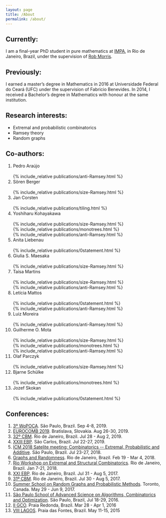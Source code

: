 ```yaml
---
layout: page
title: /About
permalink: /about/
---
```

## Currently:
I am a final-year PhD student in pure mathematics at [IMPA](https://impa.br/en_US/), in Rio de Janeiro, Brazil, under the supervision of [Rob Morris](http://w3.impa.br/~rob/).

## Previously:
I earned a master’s degree in Mathematics in 2016 at Universidade Federal do Ceará (UFC) under the supervision of Fabricio Benevides. In 2014, I received a Bachelor’s degree in Mathematics with honour at the same institution.

## Research interests:
 - Extremal and probabilistic combinatorics
 - Ramsey theory
 - Random graphs

## Co-authors:

<ol type="1">
<li>
<div class="collapsible">
  Pedro Araújo
</div>
<div class="content">
<br/>
{% include_relative publications/anti-Ramsey.html %}
<br/>
</div>
</li>

<li>
<div class="collapsible">
  Sören Berger
</div>
<div class="content">
<br/>
{% include_relative publications/size-Ramsey.html %}
<br/>
</div>
</li>

<li>
<div class="collapsible">
  Jan Corsten
</div>
<div class="content">
<br/>
{% include_relative publications/tiling.html %}
<br/>
</div>
</li>


<li>
<div class="collapsible">
  Yoshiharu Kohayakawa 
</div>
<div class="content">
<br/>
{% include_relative publications/size-Ramsey.html %}
<br/>
{% include_relative publications/monotrees.html %}
<br/>
{% include_relative publications/anti-Ramsey.html %}
<br/>
</div>
</li>


<li>
<div class="collapsible">
  Anita Liebenau
</div>
<div class="content">
<br/>
{% include_relative publications/0statement.html %}
<br/>
</div>
</li>


<li>
<div class="collapsible">
  Giulia S. Maesaka
</div>
<div class="content">
<br/>
{% include_relative publications/size-Ramsey.html %}
<br/>
</div>
</li>


<li>
<div class="collapsible">
  Taísa Martins 
</div>
<div class="content">
<br/>
{% include_relative publications/size-Ramsey.html %}
<br/>
{% include_relative publications/anti-Ramsey.html %}
<br/>
</div>
</li>


<li>
<div class="collapsible">
  Letícia Mattos 
</div>
<div class="content">
<br/>
{% include_relative publications/0statement.html %}
<br/>
{% include_relative publications/anti-Ramsey.html %}
<br/>
</div>
</li>


<li>
<div class="collapsible">
  Luiz Moreira
</div>
<div class="content">
<br/>
{% include_relative publications/anti-Ramsey.html %}
<br/>
</div>
</li>


<li>
<div class="collapsible">
  Guilherme O. Mota 
</div>
<div class="content">
<br/>
{% include_relative publications/size-Ramsey.html %}
<br/>
{% include_relative publications/monotrees.html %}
<br/>
{% include_relative publications/anti-Ramsey.html %}
<br/>
</div>
</li>


<li>
<div class="collapsible">
  Olaf Parczyk
</div>
<div class="content">
<br/>
{% include_relative publications/size-Ramsey.html %}
<br/>
</div>
</li>


<li>
<div class="collapsible">
  Bjarne Schülke
</div>
<div class="content">
<br/>
{% include_relative publications/monotrees.html %}
<br/>
</div>
</li>


<li>
<div class="collapsible">
  Jozef Skokan
</div>
<div class="content">
<br/>
{% include_relative publications/0statement.html %}
<br/>
</div>
</li>
</ol>

<script src="{{site.baseurl}}/assets/collapsible.js"></script>


## Conferences:
  1. [3º WoPOCA](http://professor.ufabc.edu.br/~carla.negri/wopoca2019/). São Paulo, Brazil. Sep 4-8, 2019.
  2. [EUROCOMB 2019](http://eurocomb2019.uniba.sk). Bratislava, Slovakia. Aug 26-30, 2019.
  3. [32º CBM](https://impa.br/eventos-do-impa/eventos-2019/32o-coloquio-brasileiro-de-matematica/). Rio de Janeiro, Brazil. Jul 28 - Aug 2, 2019.
  4. [XXIII EBP](http://ebp23.icmc.usp.br/). São Carlos, Brazil. Jul 22-27, 2019.
  5. [ICM 2018 Satelite meeting: Combinatorics -- Extremal, Probabilistic and Additive](https://epa-combinatorics2018.ime.usp.br/). São Paulo, Brazil. Jul 23-27, 2018.
  6. [Graphs and Randomness](https://impa.br/eventos-do-impa/eventos-2018/graphs-and-randomness/). Rio de Janeiro, Brazil. Feb 19 - Mar 4, 2018.
  7. [Rio Workshop on Extremal and Structural Combinatorics](https://impa.br/eventos-do-impa/eventos-2018/rio-workshop-on-extremal-and-structural-combinatorics/). Rio de Janeiro, Brazil. Jan 7-21, 2018.
  8. [XXI EBP](https://impa.br/eventos-do-impa/eventos-2017/xxi-escola-brasileira-de-probabilidade/). Rio de Janeiro, Brazil. Jul 31 - Aug 5, 2017.
  9. [31º CBM](https://impa.br/eventos-do-impa/eventos-2017/31o-coloquio-brasileiro-de-matematica/). Rio de Janeiro, Brazil. Jul 30 - Aug 5, 2017.
  10. [Summer School on Random Graphs and Probabilistic Methods](http://www.fields.utoronto.ca/activities/16-17/randomgraphs-summerschool). Toronto, Canada. May 29 - Jun 9, 2017.
  11. [São Paulo School of Advanced Science on Algorithms, Combinatorics and Optimization](https://www.ime.usp.br/~spschool2016/). São Paulo, Brazil, Jul 18-29, 2016.
  12. [II GCO](http://www.lia.ufc.br/GCO2016/index_br.php). Praia Redonda, Brazil. Mar 28 - Apr 1, 2016
  13. [VIII LAGOS](http://www.lia.ufc.br/lagos2015/). Praia das Fontes, Brazil. May 11-15, 2015
